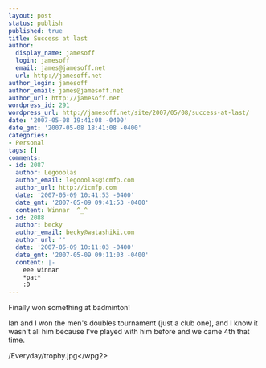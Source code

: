 ```yaml
---
layout: post
status: publish
published: true
title: Success at last
author:
  display_name: jamesoff
  login: jamesoff
  email: james@jamesoff.net
  url: http://jamesoff.net
author_login: jamesoff
author_email: james@jamesoff.net
author_url: http://jamesoff.net
wordpress_id: 291
wordpress_url: http://jamesoff.net/site/2007/05/08/success-at-last/
date: '2007-05-08 19:41:08 -0400'
date_gmt: '2007-05-08 18:41:08 -0400'
categories:
- Personal
tags: []
comments:
- id: 2087
  author: Legooolas
  author_email: legooolas@icmfp.com
  author_url: http://icmfp.com
  date: '2007-05-09 10:41:53 -0400'
  date_gmt: '2007-05-09 09:41:53 -0400'
  content: Winnar  ^_^
- id: 2088
  author: becky
  author_email: becky@watashiki.com
  author_url: ''
  date: '2007-05-09 10:11:03 -0400'
  date_gmt: '2007-05-09 09:11:03 -0400'
  content: |-
    eee winnar
    *pat*
    :D
---
```

<p>Finally won something at badminton!</p>
<p>Ian and I won the men's doubles tournament (just a club one), and I know it wasn't all him because I've played with him before and we came 4th that time.</p>
<p><wpg2>&#47;Everyday&#47;trophy.jpg<&#47;wpg2></p>

